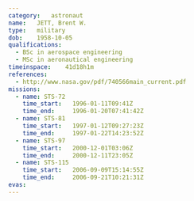 ```yaml
---
category:	astronaut
name:	JETT, Brent W.
type:	military
dob:	1958-10-05
qualifications:
  - BSc in aerospace engineering
  - MSc in aeronautical engineering
timeinspace:	41d18h1m
references:
  - http://www.nasa.gov/pdf/740566main_current.pdf
missions:
  - name: STS-72
    time_start:   1996-01-11T09:41Z
    time_end:     1996-01-20T07:41:42Z
  - name: STS-81
    time_start:   1997-01-12T09:27:23Z
    time_end:     1997-01-22T14:23:52Z
  - name: STS-97
    time_start:   2000-12-01T03:06Z
    time_end:     2000-12-11T23:05Z
  - name: STS-115
    time_start:   2006-09-09T15:14:55Z
    time_end:     2006-09-21T10:21:31Z
evas:
---
```

